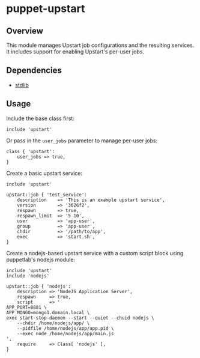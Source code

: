 # puppet-upstart

## Overview

This module manages Upstart job configurations and the resulting
services. It includes support for enabling Upstart's per-user jobs.

## Dependencies

- [stdlib](https://github.com/puppetlabs/puppetlabs-stdlib)

## Usage

Include the base class first:

```puppet
include 'upstart'
```

Or pass in the `user_jobs` parameter to manage per-user jobs:

```puppet
class { 'upstart':
    user_jobs => true,
}
```

Create a basic upstart service:

```puppet
include 'upstart'

upstart::job { 'test_service':
    description    => 'This is an example upstart service',
    version        => '3626f2',
    respawn        => true,
    respawn_limit  => '5 10',
    user           => 'app-user',
    group          => 'app-user',
    chdir          => '/path/to/app',
    exec           => 'start.sh',
}
```

Create a nodejs-based upstart service with a custom script block using puppetlab's nodejs module:

```puppet
include 'upstart'
include 'nodejs'

upstart::job { 'nodejs':
    description => 'NodeJS Application Server',
    respawn     => true,
    script      => '
APP_PORT=8881 \
APP_MONGO=mongo1.domain.local \
exec start-stop-daemon --start --quiet --chuid nodejs \
    --chdir /home/nodejs/app/ \
    --pidfile /home/nodejs/app/app.pid \
    --exec node /home/nodejs/app/main.js
',
    require     => Class[ 'nodejs' ],
}
```

